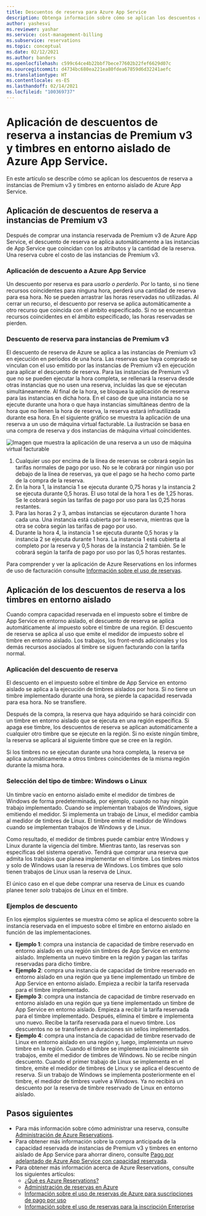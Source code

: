 ```yaml
---
title: Descuentos de reserva para Azure App Service
description: Obtenga información sobre cómo se aplican los descuentos de reserva a instancias de Premium v3 y timbres en entorno aislado de Azure App Service.
author: yashesvi
ms.reviewer: yashar
ms.service: cost-management-billing
ms.subservice: reservations
ms.topic: conceptual
ms.date: 02/12/2021
ms.author: banders
ms.openlocfilehash: c599c64ce4b22bbf7bece77602b22fef6629d07c
ms.sourcegitcommit: d4734bc680ea221ea80fdea67859d6d32241aefc
ms.translationtype: HT
ms.contentlocale: es-ES
ms.lasthandoff: 02/14/2021
ms.locfileid: "100369737"
---
```

# <a name="how-reservation-discounts-apply-to-azure-app-service-premium-v3-instances-and-isolated-stamps"></a>Aplicación de descuentos de reserva a instancias de Premium v3 y timbres en entorno aislado de Azure App Service.

En este artículo se describe cómo se aplican los descuentos de reserva a instancias de Premium v3 y timbres en entorno aislado de Azure App Service.

## <a name="how-reservation-discounts-apply-to-premium-v3-instances"></a>Aplicación de descuentos de reserva a instancias de Premium v3

Después de comprar una instancia reservada de Premium v3 de Azure App Service, el descuento de reserva se aplica automáticamente a las instancias de App Service que coincidan con los atributos y la cantidad de la reserva. Una reserva cubre el costo de las instancias de Premium v3. 

### <a name="how-the-discount-is-applied-to-azure-app-service"></a>Aplicación de descuento a Azure App Service 

Un descuento por reserva es para *usarlo o perderlo*. Por lo tanto, si no tiene recursos coincidentes para ninguna hora, perderá una cantidad de reserva para esa hora. No se pueden arrastrar las horas reservadas no utilizadas.
Al cerrar un recurso, el descuento por reserva se aplica automáticamente a otro recurso que coincida con el ámbito especificado. Si no se encuentran recursos coincidentes en el ámbito especificado, las horas reservadas se pierden.

### <a name="reservation-discount-for-premium-v3-instances"></a>Descuento de reserva para instancias de Premium v3

El descuento de reserva de Azure se aplica a las instancias de Premium v3 en ejecución en períodos de una hora. Las reservas que haya comprado se vinculan con el uso emitido por las instancias de Premium v3 en ejecución para aplicar el descuento de reserva. Para las instancias de Premium v3 que no se pueden ejecutar la hora completa, se rellenará la reserva desde otras instancias que no usen una reserva, incluidas las que se ejecutan simultáneamente. Al final de la hora, se bloquea la aplicación de reserva para las instancias en dicha hora. En el caso de que una instancia no se ejecute durante una hora o que haya instancias simultáneas dentro de la hora que no llenen la hora de reserva, la reserva estará infrautilizada durante esa hora. En el siguiente gráfico se muestra la aplicación de una reserva a un uso de máquina virtual facturable. La ilustración se basa en una compra de reserva y dos instancias de máquina virtual coincidentes.

![Imagen que muestra la aplicación de una reserva a un uso de máquina virtual facturable](./media/reservation-discount-app-service/reserved-premium-v3-instance-application.png)

1.  Cualquier uso por encima de la línea de reservas se cobrará según las tarifas normales de pago por uso. No se le cobrará por ningún uso por debajo de la línea de reservas, ya que el pago se ha hecho como parte de la compra de la reserva.
2.  En la hora 1, la instancia 1 se ejecuta durante 0,75 horas y la instancia 2 se ejecuta durante 0,5 horas. El uso total de la hora 1 es de 1,25 horas. Se le cobrará según las tarifas de pago por uso para las 0,25 horas restantes.
3.  Para las horas 2 y 3, ambas instancias se ejecutaron durante 1 hora cada una. Una instancia está cubierta por la reserva, mientras que la otra se cobra según las tarifas de pago por uso.
4.  Durante la hora 4, la instancia 1 se ejecuta durante 0,5 horas y la instancia 2 se ejecuta durante 1 hora. La instancia 1 está cubierta al completo por la reserva y 0,5 horas de la instancia 2 también. Se le cobrará según la tarifa de pago por uso por las 0,5 horas restantes.

Para comprender y ver la aplicación de Azure Reservations en los informes de uso de facturación consulte [Información sobre el uso de reservas](understand-reserved-instance-usage-ea.md).

## <a name="how-reservation-discounts-apply-to-isolated-stamps"></a>Aplicación de los descuentos de reserva a los timbres en entorno aislado

Cuando compra capacidad reservada en el impuesto sobre el timbre de App Service en entorno aislado, el descuento de reserva se aplica automáticamente al impuesto sobre el timbre de una región. El descuento de reserva se aplica al uso que emite el medidor de impuesto sobre el timbre en entorno aislado. Los trabajos, los front-ends adicionales y los demás recursos asociados al timbre se siguen facturando con la tarifa normal.

### <a name="reservation-discount-application"></a>Aplicación del descuento de reserva

El descuento en el impuesto sobre el timbre de App Service en entorno aislado se aplica a la ejecución de timbres aislados por hora. Si no tiene un timbre implementado durante una hora, se pierde la capacidad reservada para esa hora. No se transfiere.

Después de la compra, la reserva que haya adquirido se hará coincidir con un timbre en entorno aislado que se ejecuta en una región específica. Si apaga ese timbre, los descuentos de reserva se aplican automáticamente a cualquier otro timbre que se ejecute en la región. Si no existe ningún timbre, la reserva se aplicará al siguiente timbre que se cree en la región.

Si los timbres no se ejecutan durante una hora completa, la reserva se aplica automáticamente a otros timbres coincidentes de la misma región durante la misma hora.

### <a name="choose-a-stamp-type---windows-or-linux"></a>Selección del tipo de timbre: Windows o Linux

Un timbre vacío en entorno aislado emite el medidor de timbres de Windows de forma predeterminada, por ejemplo, cuando no hay ningún trabajo implementado. Cuando se implementan trabajos de Windows, sigue emitiendo el medidor. Si implementa un trabajo de Linux, el medidor cambia al medidor de timbres de Linux. El timbre emite el medidor de Windows cuando se implementan trabajos de Windows y de Linux.

Como resultado, el medidor de timbres puede cambiar entre Windows y Linux durante la vigencia del timbre. Mientras tanto, las reservas son específicas del sistema operativo. Tendrá que comprar una reserva que admita los trabajos que planea implementar en el timbre. Los timbres mixtos y solo de Windows usan la reserva de Windows. Los timbres que solo tienen trabajos de Linux usan la reserva de Linux.

El único caso en el que debe comprar una reserva de Linux es cuando planee tener _solo_ trabajos de Linux en el timbre.

### <a name="discount-examples"></a>Ejemplos de descuento

En los ejemplos siguientes se muestra cómo se aplica el descuento sobre la instancia reservada en el impuesto sobre el timbre en entorno aislado en función de las implementaciones.

- **Ejemplo 1**: compra una instancia de capacidad de timbre reservado en entorno aislado en una región sin timbres de App Service en entorno aislado. Implementa un nuevo timbre en la región y pagan las tarifas reservadas para dicho timbre.
- **Ejemplo 2**: compra una instancia de capacidad de timbre reservado en entorno aislado en una región que ya tiene implementado un timbre de App Service en entorno aislado. Empieza a recibir la tarifa reservada para el timbre implementado.
- **Ejemplo 3**: compra una instancia de capacidad de timbre reservado en entorno aislado en una región que ya tiene implementado un timbre de App Service en entorno aislado. Empieza a recibir la tarifa reservada para el timbre implementado. Después, elimina el timbre e implementa uno nuevo. Recibe la tarifa reservada para el nuevo timbre. Los descuentos no se transfieren a duraciones sin sellos implementados.
- **Ejemplo 4**: compra una instancia de capacidad de timbre reservado de Linux en entorno aislado en una región y, luego, implementa un nuevo timbre en la región. Cuando el timbre se implementa inicialmente sin trabajos, emite el medidor de timbres de Windows. No se recibe ningún descuento. Cuando el primer trabajo de Linux se implementa en el timbre, emite el medidor de timbres de Linux y se aplica el descuento de reserva. Si un trabajo de Windows se implementa posteriormente en el timbre, el medidor de timbres vuelve a Windows. Ya no recibirá un descuento por la reserva de timbre reservado de Linux en entorno aislado.

## <a name="next-steps"></a>Pasos siguientes

- Para más información sobre cómo administrar una reserva, consulte [Administración de Azure Reservations](manage-reserved-vm-instance.md).
- Para obtener más información sobre la compra anticipada de la capacidad reservada de instancias de Premium v3 y timbres en entorno aislado de App Service para ahorrar dinero, consulte [Pago por adelantado de Azure App Service con capacidad reservada](prepay-app-service.md).
- Para obtener más información acerca de Azure Reservations, consulte los siguientes artículos:
  - [¿Qué es Azure Reservations?](save-compute-costs-reservations.md)
  - [Administración de reservas en Azure](manage-reserved-vm-instance.md)
  - [Información sobre el uso de reservas de Azure para suscripciones de pago por uso](understand-reserved-instance-usage.md)
  - [Información sobre el uso de reservas para la inscripción Enterprise](understand-reserved-instance-usage-ea.md)
